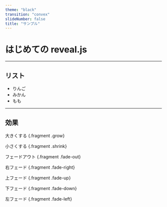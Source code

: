 ```yaml
---
theme: "black"
transition: "convex"
slideNumber: false
title: "サンプル"
---
```


# はじめての reveal.js

---

## リスト

- りんご
- みかん
- もも

---

## 効果

大きくする {.fragment .grow}

小さくする {.fragment .shrink}

フェードアウト {.fragment .fade-out}

右フェード {.fragment .fade-right}

上フェード {.fragment .fade-up}

下フェード {.fragment .fade-down}

左フェード {.fragment .fade-left}
